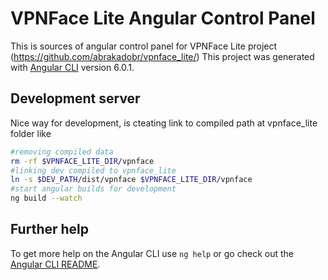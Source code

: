 # VPNFace Lite Angular Control Panel

This is sources of angular control panel for VPNFace Lite project (https://github.com/abrakadobr/vpnface_lite/)
This project was generated with [Angular CLI](https://github.com/angular/angular-cli) version 6.0.1.

## Development server

Nice way for development, is cteating link to compiled path at vpnface_lite folder like

```sh
#removing compiled data
rm -rf $VPNFACE_LITE_DIR/vpnface
#linking dev compiled to vpnface_lite
ln -s $DEV_PATH/dist/vpnface $VPNFACE_LITE_DIR/vpnface
#start angular builds for development
ng build --watch
```
## Further help

To get more help on the Angular CLI use `ng help` or go check out the [Angular CLI README](https://github.com/angular/angular-cli/blob/master/README.md).
